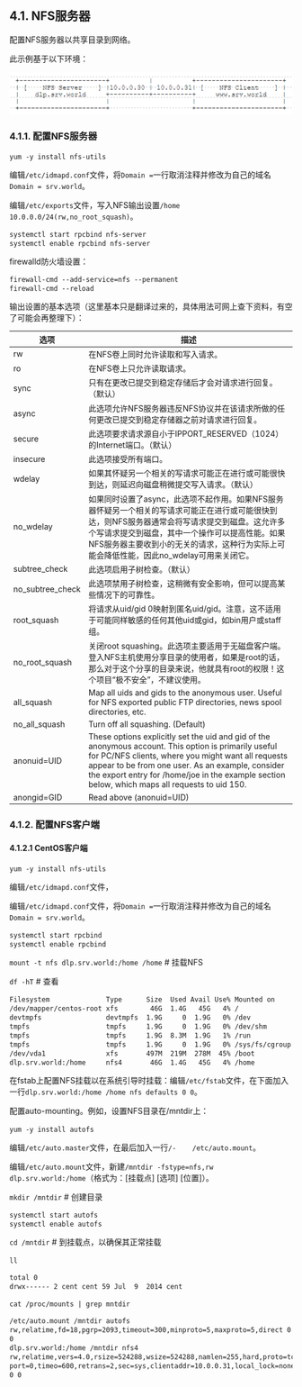 ## 4.1. NFS服务器

配置NFS服务器以共享目录到网络。

此示例基于以下环境：

![nfs-environment](../Contents/nfs-environment.png)

### 4.1.1. 配置NFS服务器

`yum -y install nfs-utils`

编辑`/etc/idmapd.conf`文件，将`Domain =`一行取消注释并修改为自己的域名`Domain = srv.world`。

编辑`/etc/exports`文件，写入NFS输出设置`/home 10.0.0.0/24(rw,no_root_squash)`。

```
systemctl start rpcbind nfs-server
systemctl enable rpcbind nfs-server
```

firewalld防火墙设置：

```
firewall-cmd --add-service=nfs --permanent
firewall-cmd --reload
```

输出设置的基本选项（这里基本只是翻译过来的，具体用法可网上查下资料，有空了可能会再整理下）：

|选项|描述|
|-|-|
|rw|在NFS卷上同时允许读取和写入请求。|
|ro|在NFS卷上只允许读取请求。|
|sync|只有在更改已提交到稳定存储后才会对请求进行回复。（默认）|
|async|此选项允许NFS服务器违反NFS协议并在该请求所做的任何更改已提交到稳定存储器之前对请求进行回复。|
|secure|此选项要求请求源自小于IPPORT_RESERVED（1024）的Internet端口。（默认）|
|insecure|此选项接受所有端口。|
|wdelay|如果其怀疑另一个相关的写请求可能正在进行或可能很快到达，则延迟向磁盘稍微提交写入请求。（默认）|
|no_wdelay|如果同时设置了async，此选项不起作用。如果NFS服务器怀疑另一个相关的写请求可能正在进行或可能很快到达，则NFS服务器通常会将写请求提交到磁盘。这允许多个写请求提交到磁盘，其中一个操作可以提高性能。如果NFS服务器主要收到小的无关的请求，这种行为实际上可能会降低性能，因此no_wdelay可用来关闭它。|
|subtree_check|此选项启用子树检查。（默认）|
|no_subtree_check|此选项禁用子树检查，这稍微有安全影响，但可以提高某些情况下的可靠性。|
|root_squash|将请求从uid/gid 0映射到匿名uid/gid。注意，这不适用于可能同样敏感的任何其他uid或gid，如bin用户或staff组。|
|no_root_squash|关闭root squashing。此选项主要适用于无磁盘客户端。登入NFS主机使用分享目录的使用者，如果是root的话，那么对于这个分享的目录来说，他就具有root的权限！这个项目“极不安全”，不建议使用。|
|all_squash|Map all uids and gids to the anonymous user. Useful for NFS exported public FTP directories, news spool directories, etc.|
|no_all_squash|Turn off all squashing. (Default)|
|anonuid=UID|These options explicitly set the uid and gid of the anonymous account. This option is primarily useful for PC/NFS clients, where you might want all requests appear to be from one user. As an example, consider the export entry for /home/joe in the example section below, which maps all requests to uid 150.|
|anongid=GID|Read above (anonuid=UID)|

### 4.1.2. 配置NFS客户端

#### 4.1.2.1 CentOS客户端

`yum -y install nfs-utils`

编辑`/etc/idmapd.conf`文件，

编辑`/etc/idmapd.conf`文件，将`Domain =`一行取消注释并修改为自己的域名`Domain = srv.world`。

```
systemctl start rpcbind
systemctl enable rpcbind
```

`mount -t nfs dlp.srv.world:/home /home` # 挂载NFS

`df -hT` # 查看

```
Filesystem              Type      Size  Used Avail Use% Mounted on
/dev/mapper/centos-root xfs        46G  1.4G   45G   4% /
devtmpfs                devtmpfs  1.9G     0  1.9G   0% /dev
tmpfs                   tmpfs     1.9G     0  1.9G   0% /dev/shm
tmpfs                   tmpfs     1.9G  8.3M  1.9G   1% /run
tmpfs                   tmpfs     1.9G     0  1.9G   0% /sys/fs/cgroup
/dev/vda1               xfs       497M  219M  278M  45% /boot
dlp.srv.world:/home     nfs4       46G  1.4G   45G   4% /home
```

在fstab上配置NFS挂载以在系统引导时挂载：编辑`/etc/fstab`文件，在下面加入一行`dlp.srv.world:/home /home nfs defaults 0 0`。


配置auto-mounting。例如，设置NFS目录在/mntdir上：

`yum -y install autofs`

编辑`/etc/auto.master`文件，在最后加入一行`/-    /etc/auto.mount`。

编辑`/etc/auto.mount`文件，新建`/mntdir -fstype=nfs,rw  dlp.srv.world:/home`（格式为：[挂载点] [选项] [位置]）。

`mkdir /mntdir` # 创建目录

```
systemctl start autofs
systemctl enable autofs
```

`cd /mntdir` # 到挂载点，以确保其正常挂载

`ll`

```
total 0
drwx------ 2 cent cent 59 Jul  9  2014 cent
```

`cat /proc/mounts | grep mntdir`

```
/etc/auto.mount /mntdir autofs rw,relatime,fd=18,pgrp=2093,timeout=300,minproto=5,maxproto=5,direct 0 0
dlp.srv.world:/home /mntdir nfs4 rw,relatime,vers=4.0,rsize=524288,wsize=524288,namlen=255,hard,proto=tcp,
port=0,timeo=600,retrans=2,sec=sys,clientaddr=10.0.0.31,local_lock=none,addr=10.0.0.30 0 0
```
















































